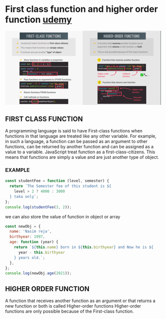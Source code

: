 # First class function and higher order function [udemy](https://www.udemy.com/course/the-complete-javascript-course/learn/lecture/22648649#questions)

![first class function](assets/f.png)

## FIRST CLASS FUNCTION

A programming language is said to have First-class functions when functions
in that language are treated like any other variable.
For example, in such a language, a function can be passed as an argument to other functions, can be returned by another function and can be assigned as a value to a variable.
JavaScript treat function as a first-class-citizens. This means that functions are simply a value and are just another type of object.

### EXAMPLE

```js
const studentFee = function (level, semester) {
  return `The Semester fee of this student is ${
    level > 2 ? 4000 : 3000
  } taka only`;
};
console.log(studentFee(3, 2));
```

we can also store the value of function in object or array

```js
const newObj = {
  name: 'Nasim reja',
  birthyear: 1997,
  age: function (year) {
    return `${this.name} born in ${this.birthyear} and Now he is ${
      year - this.birthyear
    } years old.`;
  },
};
console.log(newObj.age(2021));
```

## HIGHER ORDER FUNCTION

A function that receives another function as an argument
or that returns a new function or both is called Higher-order functions
Higher-order functions are only possible because of the First-class function.
